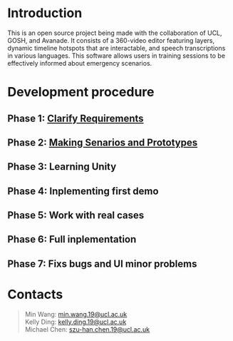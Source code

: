 # Introduction
This is an open source project being made with the collaboration of UCL, GOSH, and Avanade. It consists of a 360-video editor featuring layers, dynamic timeline hotspots that are interactable, and speech transcriptions in various languages. This software allows users in training sessions to be effectively informed about emergency scenarios.

# Development procedure

## Phase 1: [Clarify Requirements](./phase1/phase1.html)
## Phase 2: [Making Senarios and Prototypes](./phase2/phase2.html)
## Phase 3: Learning Unity 
## Phase 4: Inplementing first demo
## Phase 5: Work with real cases
## Phase 6: Full inplementation
## Phase 7: Fixs bugs and UI minor problems

# Contacts
> Min Wang: min.wang.19@ucl.ac.uk  
> Kelly Ding: kelly.ding.19@ucl.ac.uk  
> Michael Chen: szu-han.chen.19@ucl.ac.uk  
